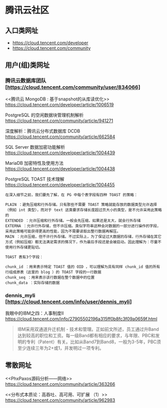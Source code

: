 
# 腾讯云社区

## 入口类网址

- https://cloud.tencent.com/developer
- https://cloud.tencent.com/community


## 用户(组)类网址

### 腾讯云数据库团队 [https://cloud.tencent.com/community/user/834066]



<<腾讯云 MongoDB : 基于snapshot的从库读优化>>
https://cloud.tencent.com/developer/article/1006519

PostgreSQL 的空闲数据块管理机制解析
https://cloud.tencent.com/community/article/941271

深度解析：腾讯云分布式数据库 DCDB
https://cloud.tencent.com/community/article/662584

SQL Server 数据加密功能解析
https://cloud.tencent.com/developer/article/1004439

MariaDB 加密特性及使用方法
https://cloud.tencent.com/developer/article/1004438

PostgreSQL TOAST 技术理解 https://cloud.tencent.com/developer/article/1004455
```
在深入细节之前，我们要先了解，在 PG 中每个表字段有四种 TOAST 的策略：

PLAIN ：避免压缩和行外存储。只有那些不需要 TOAST 策略就能存放的数据类型允许选择（例如 int 类型），而对于 text 这类要求存储长度超过页大小的类型，是不允许采用此策略的
EXTENDED ：允许压缩和行外存储。一般会先压缩，如果还是太大，就会行外存储
EXTERNA ：允许行外存储，但不许压缩。类似字符串这种会对数据的一部分进行操作的字段，采用此策略可能获得更高的性能，因为不需要读取出整行数据再解压。
MAIN ：允许压缩，但不许行外存储。不过实际上，为了保证过大数据的存储，行外存储在其它方式（例如压缩）都无法满足需求的情况下，作为最后手段还是会被启动。因此理解为：尽量不使用行外存储更贴切。
```
```
TOAST 表有3个字段：

chunk_id ：用来表示特定 TOAST 值的 OID ，可以理解为具有同样 chunk_id 值的所有行组成原表（这里的 blog ）的 TOAST 字段的一行数据
chunk_seq ：用来表示该行数据在整个数据中的位置
chunk_data ：实际存储的数据
```

### dennis_myli [https://cloud.tencent.com/info/user/dennis_myli]

我眼中的IBM之四：人事制度II https://cloud.tencent.com/info/27905502196a315ff0b8fc3f09a0659f.html
> IBM采用双通道升迁机制 - 技术和管理。正如前文所述，员工通过升Band达到较高的职位和工资。每一级Band都有相应的要求，与年限、PBC和发明的专利（Patent）有关。比如从Band7到Band8，一般为3-5年，PBC须至少连续三年为2+或1，并发明过一项专利。

## 零散网址

<<PhxPaxos源码分析——网络>>
https://cloud.tencent.com/community/article/363266

<<分布式本质论：高吞吐、高可用、可扩展 （1）>>
https://cloud.tencent.com/community/article/962983


